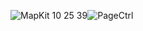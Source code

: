 ![MapKit 10 25 39](https://user-images.githubusercontent.com/38347138/127763020-7c0e37d0-be0e-4116-93bf-162164949f3c.gif)![PageCtrl](https://user-images.githubusercontent.com/38347138/127873423-5ea2160c-4534-43f4-8b12-9dca7d20a527.gif)
